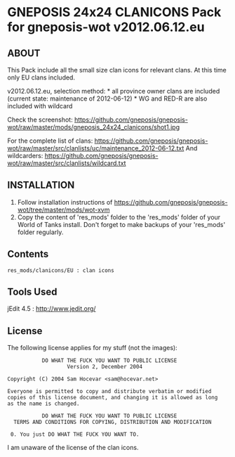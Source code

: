 GNEPOSIS 24x24 CLANICONS Pack for gneposis-wot v2012.06.12.eu
=============================================================

ABOUT
-----

This Pack include all the small size clan icons for relevant clans. At this time only EU clans included.

v2012.06.12.eu, selection method:
    * all province owner clans are included (current state: maintenance of 2012-06-12)
    * WG and RED-R are also included with wildcard

Check the screenshot: https://github.com/gneposis/gneposis-wot/raw/master/mods/gneposis_24x24_clanicons/shot1.jpg

For the complete list of clans: <https://github.com/gneposis/gneposis-wot/raw/master/src/clanlists/uc/maintenance_2012-06-12.txt>
And wildcarders:  <https://github.com/gneposis/gneposis-wot/raw/master/src/clanlists/wildcard.txt>

INSTALLATION
------------
1. Follow installation instructions of <https://github.com/gneposis/gneposis-wot/tree/master/mods/wot-xvm>
2. Copy the content of 'res_mods' folder to the 'res_mods' folder of your World of Tanks install. Don't forget to make backups of your 'res_mods' folder regularly.

Contents
--------
    res_mods/clanicons/EU : clan icons

Tools Used
----------
jEdit 4.5 : <http://www.jedit.org/>

License
-------
The following license applies for my stuff (not the images):

               DO WHAT THE FUCK YOU WANT TO PUBLIC LICENSE
                       Version 2, December 2004
   
    Copyright (C) 2004 Sam Hocevar <sam@hocevar.net>
   
    Everyone is permitted to copy and distribute verbatim or modified
    copies of this license document, and changing it is allowed as long
    as the name is changed.
   
               DO WHAT THE FUCK YOU WANT TO PUBLIC LICENSE
      TERMS AND CONDITIONS FOR COPYING, DISTRIBUTION AND MODIFICATION
   
     0. You just DO WHAT THE FUCK YOU WANT TO.

I am unaware of the license of the clan icons.